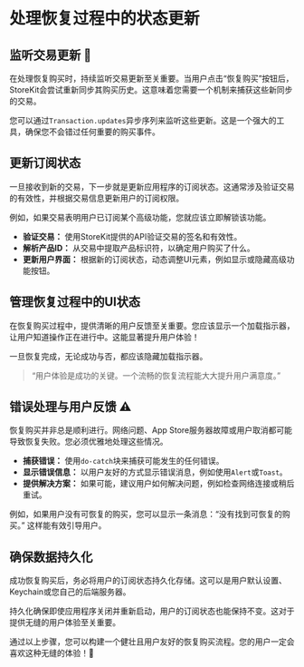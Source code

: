 ﻿# 处理恢复过程中的状态更新

## 监听交易更新 🔄

在处理恢复购买时，持续监听交易更新至关重要。当用户点击“恢复购买”按钮后，StoreKit会尝试重新同步其购买历史。这意味着您需要一个机制来捕获这些新同步的交易。

您可以通过`Transaction.updates`异步序列来监听这些更新。这是一个强大的工具，确保您不会错过任何重要的购买事件。

## 更新订阅状态

一旦接收到新的交易，下一步就是更新应用程序的订阅状态。这通常涉及验证交易的有效性，并根据交易信息更新用户的订阅权限。

例如，如果交易表明用户已订阅某个高级功能，您就应该立即解锁该功能。

*   **验证交易：** 使用StoreKit提供的API验证交易的签名和有效性。
*   **解析产品ID：** 从交易中提取产品标识符，以确定用户购买了什么。
*   **更新用户界面：** 根据新的订阅状态，动态调整UI元素，例如显示或隐藏高级功能按钮。

## 管理恢复过程中的UI状态

在恢复购买过程中，提供清晰的用户反馈至关重要。您应该显示一个加载指示器，让用户知道操作正在进行中。这能显著提升用户体验！

一旦恢复完成，无论成功与否，都应该隐藏加载指示器。

> “用户体验是成功的关键。一个流畅的恢复流程能大大提升用户满意度。”

## 错误处理与用户反馈 ⚠️

恢复购买并非总是顺利进行。网络问题、App Store服务器故障或用户取消都可能导致恢复失败。您必须优雅地处理这些情况。

*   **捕获错误：** 使用`do-catch`块来捕获可能发生的任何错误。
*   **显示错误信息：** 以用户友好的方式显示错误消息，例如使用`Alert`或`Toast`。
*   **提供解决方案：** 如果可能，建议用户如何解决问题，例如检查网络连接或稍后重试。

例如，如果用户没有可恢复的购买，您可以显示一条消息：“没有找到可恢复的购买。” 这样能有效引导用户。

## 确保数据持久化

成功恢复购买后，务必将用户的订阅状态持久化存储。这可以是用户默认设置、Keychain或您自己的后端服务器。

持久化确保即使应用程序关闭并重新启动，用户的订阅状态也能保持不变。这对于提供无缝的用户体验至关重要。

通过以上步骤，您可以构建一个健壮且用户友好的恢复购买流程。您的用户一定会喜欢这种无缝的体验！🚀


